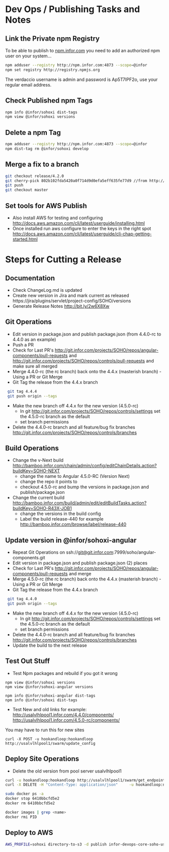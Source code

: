 # Dev Ops / Publishing Tasks and Notes

## Link the Private npm Registry
To be able to publish to [npm.infor.com](http://npm.infor.com:4873) you need to add an authorized npm user on your system...

```bash
npm adduser --registry http://npm.infor.com:4873 --scope=@infor
npm set registry http://registry.npmjs.org
```

The verdaccio username is admin and password is Ap5T7IPF2o, use your regular email address.


## Check Published npm Tags

```bash
npm info @infor/sohoxi dist-tags
npm view @infor/sohoxi versions
```

## Delete a npm Tag

```bash
npm adduser --registry http://npm.infor.com:4873 --scope=@infor
npm dist-tag rm @infor/sohoxi develop
```

## Merge a fix to a branch

```bash
git checkout release/4.2.0
git cherry-pick 802b102fda5420a0f714d9d0efa5eff635fe77d9 //from http://git.infor.com/projects/SOHO/repos/controls/commits
git push
git checkout master
```

## Set tools for AWS Publish

- Also install AWS for testing and configuring http://docs.aws.amazon.com/cli/latest/userguide/installing.html
- Once installed run aws configure to enter the keys in the right spot http://docs.aws.amazon.com/cli/latest/userguide/cli-chap-getting-started.html

# Steps for Cutting a Release

## Documentation
* Check ChangeLog.md is updated
* Create new version in Jira and mark current as released https://jira/plugins/servlet/project-config/SOHO/versions
* Generate Release Notes http://bit.ly/2w6X8Xw

## Git Operations
* Edit version in package.json and publish package.json (from 4.4.0-rc to 4.4.0 as an example)
* Push a PR
* Check for Last PR's http://git.infor.com/projects/SOHO/repos/angular-components/pull-requests and http://git.infor.com/projects/SOHO/repos/controls/pull-requests and make sure all merged
* Merge  4.4.0-rc (the rc branch) back onto the 4.4.x (masterish branch) - Using a PR or Git Merge
* Git Tag the release from the 4.4.x branch
```bash
 git tag 4.4.4
 git push origin --tags
```
* Make the new branch off 4.4.x for the new version (4.5.0-rc)
  * In git http://git.infor.com/projects/SOHO/repos/controls/settings set the 4.5.0-rc branch as the default
  * set branch permissions
* Delete the 4.4.0-rc branch and all feature/bug fix branches http://git.infor.com/projects/SOHO/repos/controls/branches

## Build Operations
* Change the v-Next build http://bamboo.infor.com/chain/admin/config/editChainDetails.action?buildKey=SOHO-NEXT
  * change the name to Angular 4.5.0-RC (Version Next)
  * change the repo it points to
  * checkout 4.5.0-rc and bump the versions in package.json and publish/package.json
* Change the current build http://bamboo.infor.com/build/admin/edit/editBuildTasks.action?buildKey=SOHO-R43X-JOB1
  * change the versions in the build config
  * Label the build release-440 for example http://bamboo.infor.com/browse/label/release-440

## Update version in @infor/sohoxi-angular
* Repeat Git Operations on ssh://git@git.infor.com:7999/soho/angular-components.git
* Edit version in package.json and publish package.json (2) places
* Check for Last PR's http://git.infor.com/projects/SOHO/repos/angular-components/pull-requests and merge
* Merge 4.5.0-rc (the rc branch) back onto the 4.4.x (masterish branch) - Using a PR or Git Merge
* Git Tag the release from the 4.4.x branch
```bash
 git tag 4.4.0
 git push origin --tags
```
* Make the new branch off 4.4.x for the new version (4.5.0-rc)
  * In git http://git.infor.com/projects/SOHO/repos/controls/settings set the 4.5.0-rc branch as the default
  * set branch permissions
* Delete the 4.4.0-rc branch and all feature/bug fix branches http://git.infor.com/projects/SOHO/repos/controls/branches
* Update the build to the next release


## Test Out Stuff
* Test Npm packages and rebuild if you got it wrong
```
npm view @infor/sohoxi versions
npm view @infor/sohoxi-angular versions

npm info @infor/sohoxi-angular dist-tags
npm info @infor/sohoxi dist-tags

```

* Test New and old links for example:
http://usalvlhlpool1.infor.com/4.4.0/components/
http://usalvlhlpool1.infor.com/4.5.0-rc/components/

You may have to run this for new sites

```
curl -X POST -u hookandloop:hookandloop http://usalvlhlpool1/swarm/update_config
```


## Deploy Site Operations

* Delete the old version from pool server usalvlhlpool1
```bash
curl -u hookandloop:hookandloop http://usalvlhlpool1/swarm/get_endpoints
curl -X DELETE -H "Content-Type: application/json"     -u hookandloop:n98Y-uhPb-llGa-LdUl     http://usalvlhlpool1.infor.com/swarmproxy/rm_service     -d '{"name":"sohoxi-4-3-3-rc"}'

sudo docker ps -a
docker stop 6410bbcfd5e2
docker rm 6410bbcfd5e2

docker images | grep <name>
docker rmi PID
```

## Deploy to AWS

```bash
AWS_PROFILE=sohoxi directory-to-s3 -d publish infor-devops-core-soho-us-east-1/sohoxi/4.3.3 -v
```
